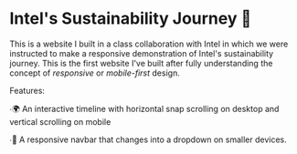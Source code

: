 # Intel's Sustainability Journey 🌿
This is a website I built in a class collaboration with Intel in which we were instructed to make a responsive demonstration of Intel's sustainability journey. This is the first website I've built after fully understanding the concept of *responsive* or *mobile-first* design.

Features:

∙🌍 An interactive timeline with horizontal snap scrolling on desktop and vertical scrolling on mobile

∙🧭 A responsive navbar that changes into a dropdown on smaller devices.
